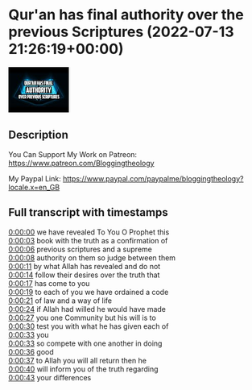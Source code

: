 # Qur'an has final authority over the previous Scriptures (2022-07-13 21:26:19+00:00)

![alt Qur'an has final authority over the previous Scriptures](c_CG2lONjpw.jpg "Qur'an has final authority over the previous Scriptures")

## Description

You Can Support My Work on Patreon:
https://www.patreon.com/Bloggingtheology

My Paypal Link: 
https://www.paypal.com/paypalme/bloggingtheology?locale.x=en_GB



## Full transcript with timestamps

[0:00:00](https://youtu.be/c_CG2lONjpw?t=0) we have revealed To You O Prophet this  
[0:00:03](https://youtu.be/c_CG2lONjpw?t=3) book with the truth as a confirmation of  
[0:00:06](https://youtu.be/c_CG2lONjpw?t=6) previous scriptures and a supreme  
[0:00:08](https://youtu.be/c_CG2lONjpw?t=8) authority on them so judge between them  
[0:00:11](https://youtu.be/c_CG2lONjpw?t=11) by what Allah has revealed and do not  
[0:00:14](https://youtu.be/c_CG2lONjpw?t=14) follow their desires over the truth that  
[0:00:17](https://youtu.be/c_CG2lONjpw?t=17) has come to you  
[0:00:19](https://youtu.be/c_CG2lONjpw?t=19) to each of you we have ordained a code  
[0:00:21](https://youtu.be/c_CG2lONjpw?t=21) of law and a way of life  
[0:00:24](https://youtu.be/c_CG2lONjpw?t=24) if Allah had willed he would have made  
[0:00:27](https://youtu.be/c_CG2lONjpw?t=27) you one Community but his will is to  
[0:00:30](https://youtu.be/c_CG2lONjpw?t=30) test you with what he has given each of  
[0:00:33](https://youtu.be/c_CG2lONjpw?t=33) you  
[0:00:33](https://youtu.be/c_CG2lONjpw?t=33) so compete with one another in doing  
[0:00:36](https://youtu.be/c_CG2lONjpw?t=36) good  
[0:00:37](https://youtu.be/c_CG2lONjpw?t=37) to Allah you will all return then he  
[0:00:40](https://youtu.be/c_CG2lONjpw?t=40) will inform you of the truth regarding  
[0:00:43](https://youtu.be/c_CG2lONjpw?t=43) your differences  
